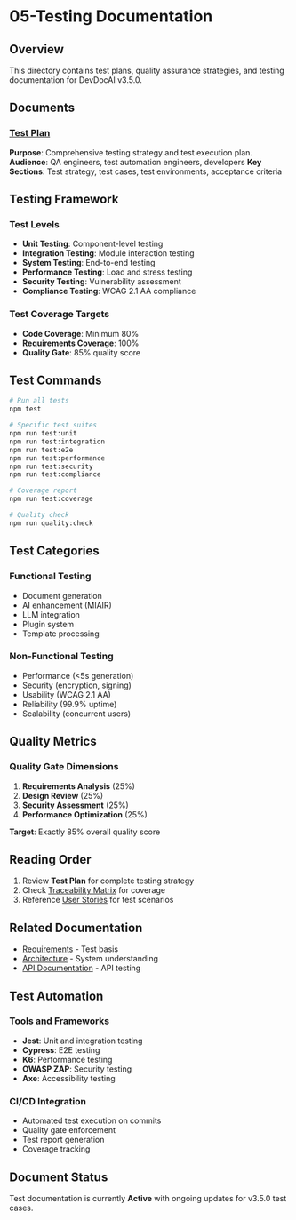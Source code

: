# 05-Testing Documentation

## Overview

This directory contains test plans, quality assurance strategies, and testing documentation for DevDocAI v3.5.0.

## Documents

### [Test Plan](devdocai-v3.5-test-plan.md)
**Purpose**: Comprehensive testing strategy and test execution plan.
**Audience**: QA engineers, test automation engineers, developers
**Key Sections**: Test strategy, test cases, test environments, acceptance criteria

## Testing Framework

### Test Levels
- **Unit Testing**: Component-level testing
- **Integration Testing**: Module interaction testing
- **System Testing**: End-to-end testing
- **Performance Testing**: Load and stress testing
- **Security Testing**: Vulnerability assessment
- **Compliance Testing**: WCAG 2.1 AA compliance

### Test Coverage Targets
- **Code Coverage**: Minimum 80%
- **Requirements Coverage**: 100%
- **Quality Gate**: 85% quality score

## Test Commands

```bash
# Run all tests
npm test

# Specific test suites
npm run test:unit
npm run test:integration
npm run test:e2e
npm run test:performance
npm run test:security
npm run test:compliance

# Coverage report
npm run test:coverage

# Quality check
npm run quality:check
```

## Test Categories

### Functional Testing
- Document generation
- AI enhancement (MIAIR)
- LLM integration
- Plugin system
- Template processing

### Non-Functional Testing
- Performance (<5s generation)
- Security (encryption, signing)
- Usability (WCAG 2.1 AA)
- Reliability (99.9% uptime)
- Scalability (concurrent users)

## Quality Metrics

### Quality Gate Dimensions
1. **Requirements Analysis** (25%)
2. **Design Review** (25%)
3. **Security Assessment** (25%)
4. **Performance Optimization** (25%)

**Target**: Exactly 85% overall quality score

## Reading Order

1. Review **Test Plan** for complete testing strategy
2. Check [Traceability Matrix](../03-specifications/devdocai-v3.5-traceability-matrix.md) for coverage
3. Reference [User Stories](../01-requirements/devdocai-v3.5-user-stories.md) for test scenarios

## Related Documentation

- [Requirements](../01-requirements/) - Test basis
- [Architecture](../02-architecture/) - System understanding
- [API Documentation](../03-specifications/devdocai-v3.5-api-documentation.md) - API testing

## Test Automation

### Tools and Frameworks
- **Jest**: Unit and integration testing
- **Cypress**: E2E testing
- **K6**: Performance testing
- **OWASP ZAP**: Security testing
- **Axe**: Accessibility testing

### CI/CD Integration
- Automated test execution on commits
- Quality gate enforcement
- Test report generation
- Coverage tracking

## Document Status

Test documentation is currently **Active** with ongoing updates for v3.5.0 test cases.